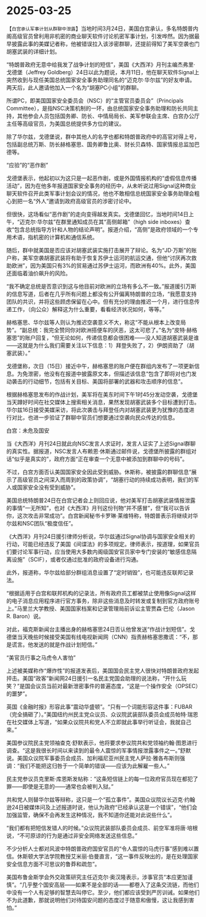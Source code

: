 # 2025-03-25

【`白宫承认军事计划从群聊中泄露`】当地时间3月24日，美国白宫承认，多名特朗普内阁高级官员曾利用非机密的商业聊天软件讨论机密军事计划，引发哗然。因为据最早披露此事的美媒记者称，他被错误拉入该涉密群聊，还提前得知了美军空袭也门胡塞武装的详细计划。

“特朗普政府无意中给我发了战争计划的短信”，美国《大西洋》月刊主编杰弗里·戈德堡（Jeffrey Goldberg）24日以此为题说，本月11日，他在聊天软件Signal上突然收到与现任美国总统国家安全事务助理同名的“迈克尔·华尔兹”的好友申请。两天后，此人邀请他加入一个名为“胡塞PC小组”的群聊。

所谓PC，即美国国家安全委员会（NSC）的“主管官员委员会”（Principals Committee），是指NSC决策机制的一环，由总统国家安全事务助理和防长共同主持，其他参会人员包括国务卿、防长、中情局局长、美军参联会主席、白宫办公厅主任等高级官员，为美国总统提供多方位的建议。

除了华尔兹，戈德堡说，群中其他人的名字也都和特朗普政府中的高官对得上号，包括副总统万斯、防长赫格塞思、国务卿鲁比奥、财长贝森特、国家情报总监加巴德等。

“应验”的“恶作剧”

戈德堡表示，他起初以为这只是一起恶作剧，或是外国情报机构的“虚假信息传播活动”，因为在他多年报道国家安全事务的经历中，从未听说过用Signal这种商业聊天软件召开此类军事计划会议的情况，他也不敢相信总统国家安全事务助理会粗心到把一名“外人”邀请到政府高级官员的涉密讨论中。

但很快，这场看似“恶作剧”的走向变得越发真实。戈德堡回忆，当地时间14日上午，“迈克尔·华尔兹”在群里通知成员在其“高侧邮箱”（high side inboxes）查收“包含总统指导方针和人物的结论声明”。报道介绍，“高侧”是政府领域的一个专用术语，指机密的计算机和通信系统。

随后，群中就美国是否应该对胡塞武装实施打击展开了辩论。名为“JD·万斯”的账户称，美军空袭胡塞武装将有助于恢复苏伊士运河的航运交通，但他“讨厌再次救助欧洲”，因为美国只有3%的贸易通过苏伊士运河，而欧洲有40%。此外，美国还面临着油价飙升的风险。

“我不确定总统是否意识到这与他目前对欧洲的立场有多么不一致。”报道援引万斯的信息写道，后者在几乎所有问题上都没有公开偏离特朗普的立场，“我愿意支持团队的共识，并将这些顾虑保留在心中。但有充分的理由推迟一个月，进行信息传递工作，（向公众）解释这为什么重要，看看经济状况如何，等等。”

赫格塞思、华尔兹等人则认为推迟空袭意义不大，称这“不能从根本上改变局势”。“副总统：我完全赞同你对欧洲搭便车的厌恶，这太可悲了。”名为“皮特·赫格塞思”的账户回复，“但无论如何，传递信息都会很困难——没人知道胡塞武装是谁——这就是为什么我们需要关注以下信息：1）拜登失败了，2）伊朗资助了（胡塞武装）。”

戈德堡称，次日（15日）接近中午，赫格塞思的账户便在群组内发布了一项更新信息。为免泄密，他没有在报道中披露原文本，但描述该信息“包含了即将对也门发动袭击的行动细节，包括有关目标、美国将部署的武器和攻击顺序的信息”。

根据赫格塞思发布的作战计划，美军将在美东时间下午1时45分发动空袭，戈德堡当天蹲好时间在社交媒体上搜索相关消息，果然发现胡塞武装多个目标遭到打击。华尔兹16日接受美媒采访，将此次袭击与拜登任内对胡塞武装更为犹豫的态度进行对比，也进一步验证了群聊中官员们想要通过空袭向民众传达的信息。

白宫：未危及国安

当《大西洋》月刊24日就此向NSC发言人求证时，发言人证实了上述Signal群聊的真实性。据报道，NSC发言人布赖恩‧休斯通过邮件说，戈德堡所披露的群组对话“似乎是真实的”，政府方面“正在审查一个无意中被添加到群聊中的号码”。

不过，白宫方面否认美国国家安全因此受到威胁。休斯称，被披露的群聊信息“展示了高级官员之间深入而周到的政策协调”，“胡塞行动的持续成功表明，我们的军人或国家安全没有受到威胁”。

美国总统特朗普24日在白宫记者会上则回应说，他对美军打击胡塞武装情报泄露的事情“一无所知”，也对《大西洋》月刊这份刊物“并不感冒”，但“我可以告诉你，这次攻击非常成功”。白宫新闻秘书卡罗琳·莱维特称，特朗普表示将继续对华尔兹和NSC团队“极度信任”。

《大西洋》月刊24日援引律师分析说，华尔兹通过Signal协调与国家安全相关的行动，可能已经违反了美国《间谍法》的多项规定。律师表示，按道理，如果官员们要讨论军事行动，应当使用大多数内阁级国安官员家中专门安装的“敏感信息隔离设施”（SCIF），或者仅通过批准的政府设备进行沟通。

此外，报道称，华尔兹给部分群组消息设置了“定时销毁”，也可能违反联邦记录法。

“根据适用于白宫和联邦机构的记录法，所有政府员工都被禁止使用像Signal这样的电子消息应用程序进行官方事务，除非这些消息及时转发或复制到官方政府账号上。”马里兰大学教授、美国国家档案和记录管理局前诉讼主管贾森·巴伦（Jason R. Baron）说。

对此，福克斯新闻台主播出身的赫格塞思24日否认他曾发送“作战计划短信”。戈德堡当天晚些时候接受美国有线电视新闻网（CNN）指责赫格塞思撒谎：“不，那是谎言。他发送的就是作战计划短信。”

“美官员行事之马虎令人害怕”

上述被美媒称作“爆炸性”的报道发表后，美国国会民主党人很快对特朗普政府发起抨击。美国“政客”新闻网24日援引一名民主党国会助理的说法称，“开什么玩笑？”是国会议员当前对最新泄密事件的普遍态度，“这是一个操作安全（OPSEC）的噩梦”。

英国《金融时报》形容此事“震动华盛顿”。“只有一个词能形容这件事：FUBAR（完全搞砸了）。”美国纽约州民主党众议员、众议院武装部队委员会成员帕特·瑞恩在社交媒体上写道，“如果众议院共和党人不立即就此事举行听证会，我就自己来。”

美国参议院民主党领袖查克·舒默表示，他将要求参议院共和党领袖约翰·图恩进行调查。“这是我很长时间以来读到的最令人震惊的军事情报泄露事件之一。”舒默说。美国众议院军事委员会成员、加利福尼亚州民主党人萨拉·雅各布斯则强调：“我们不能把这归咎于一个简单的错误——应该为此解雇一些人。”

民主党参议员克里斯·库恩斯发帖称：“这条短信链上的每一位政府官员现在都犯了罪——即使是无意的——通常也会被判入狱。”

共和党人则替华尔兹等辩称，这只是一个“孤立事件”。美国众议院议长迈克·约翰逊24日被媒体问及上述报道时说，他认为政府“已经承认这是一个错误”，“他们会加强监管，确保不会再发生这种情况，我不知道你还能对此说些什么”。

“我们都有把短信发错人的时候。”众议院武装部队委员会成员、前空军准将唐·培根说，“不可原谅的行为是通过非安全网络发送这些信息。”

不少分析人士都对风波中特朗普政府国安官员的“令人震惊的马虎行事”感到难以置信。休斯顿大学法学院教授艾米丽·伯曼直言，“这一事件反映出的，是在处理国家安全信息方面不可思议的鲁莽和疏忽”。

美国布鲁金斯学会外交政策研究主任迈克尔·奥汉隆表示，涉事官员“本应更加谨慎”。“几乎整个国安高层——如果不是全部的话——都卷入了这条交流链，而他们中没有一个人有足够的智慧去叫停它。至少，他们都应该受到严厉训诫。如果他们不为此道歉，那就说明他们对待国安问题的态度过于随意和傲慢，这让我感到害怕。”

